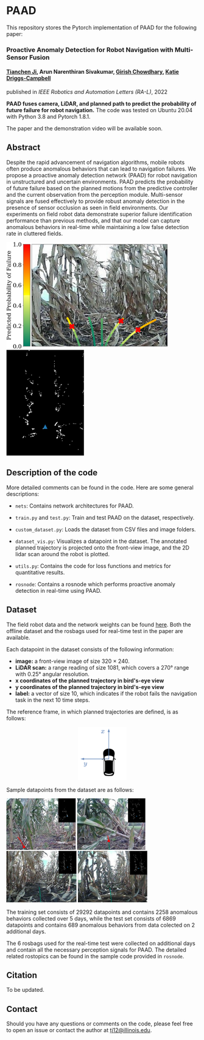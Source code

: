 # PAAD
This repository stores the Pytorch implementation of PAAD for the following paper:

### Proactive Anomaly Detection for Robot Navigation with Multi-Sensor Fusion

#### [Tianchen Ji](https://tianchenji.github.io/), Arun Narenthiran Sivakumar, [Girish Chowdhary](http://daslab.illinois.edu/), [Katie Driggs-Campbell](https://krdc.web.illinois.edu/)

published in *IEEE Robotics and Automation Letters (RA-L)*, 2022

**PAAD fuses camera, LiDAR, and planned path to predict the probability of future failure for robot navigation.** The code was tested on Ubuntu 20.04 with Python 3.8 and Pytorch 1.8.1.

The paper and the demonstration video will be available soon.

## Abstract
Despite the rapid advancement of navigation algorithms, mobile robots often produce anomalous behaviors that can lead to navigation failures. We propose a proactive anomaly detection network (PAAD) for robot navigation in unstructured and uncertain environments. PAAD predicts the probability of future failure based on the planned motions from the predictive controller and the current observation from the perception module. Multi-sensor signals are fused effectively to provide robust anomaly detection in the presence of sensor occlusion as seen in field environments. Our experiments on field robot data demonstrate superior failure identification performance than previous methods, and that our model can capture anomalous behaviors in real-time while maintaining a low false detection rate in cluttered fields.

<img src="/figures/sample_trajectory.png" height="280" /><img src="/figures/sample_lidar.png" height="278" />

## Description of the code
More detailed comments can be found in the code. Here are some general descriptions:
* `nets`: Contains network architectures for PAAD.

* `train.py` and `test.py`: Train and test PAAD on the dataset, respectively.

* `custom_dataset.py`: Loads the dataset from CSV files and image folders.

* `dataset_vis.py`: Visualizes a datapoint in the dataset. The annotated planned trajectory is projected onto the front-view image, and the 2D lidar scan around the robot is plotted.

* `utils.py`: Contains the code for loss functions and metrics for quantitative results.

* `rosnode`: Contains a rosnode which performs proactive anomaly detection in real-time using PAAD.

## Dataset
The field robot data and the network weights can be found [here](https://uofi.box.com/s/n1qhun9u7lwgtgeyb6hd0tzxpbyxgpl7). Both the offline dataset and the rosbags used for real-time test in the paper are available.

Each datapoint in the dataset consists of the following information:
* **image:** a front-view image of size 320 × 240.
* **LiDAR scan:** a range reading of size 1081, which covers a 270° range with 0.25° angular resolution.
* **x coordinates of the planned trajectory in bird's-eye view**
* **y coordinates of the planned trajectory in bird's-eye view**
* **label:** a vector of size 10, which indicates if the robot fails the navigation task in the next 10 time steps.

The reference frame, in which planned trajectories are defined, is as follows:

<p align="center">
  <img src="/figures/reference_frame.png" height="140" />
</p>

Sample datapoints from the dataset are as follows:

<img src="/figures/dataset_failure_1.png" height="135" /> <img src="/figures/dataset_failure_2.png" height="135" /> <img src="/figures/dataset_normal_1.png" height="135" /> <img src="/figures/dataset_normal_2.png" height="135" />

The training set consists of 29292 datapoints and contains 2258 anomalous behaviors collected over 5 days, while the test set consists of 6869 datapoints and contains 689 anomalous behaviors from data colected on 2 additional days.

The 6 rosbags used for the real-time test were collected on additional days and contain all the necessary perception signals for PAAD. The detailed related rostopics can be found in the sample code provided in `rosnode`.

## Citation
To be updated.

## Contact
Should you have any questions or comments on the code, please feel free to open an issue or contact the author at tj12@illinois.edu.
